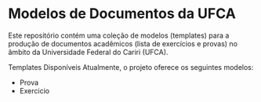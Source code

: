 # Modelos de Documentos da UFCA

Este repositório contém uma coleção de modelos (templates) para a produção de documentos acadêmicos (lista de exercícios e provas) no âmbito da Universidade Federal do Cariri (UFCA). 

Templates Disponíveis
Atualmente, o projeto oferece os seguintes modelos:

* Prova
* Exercicio
